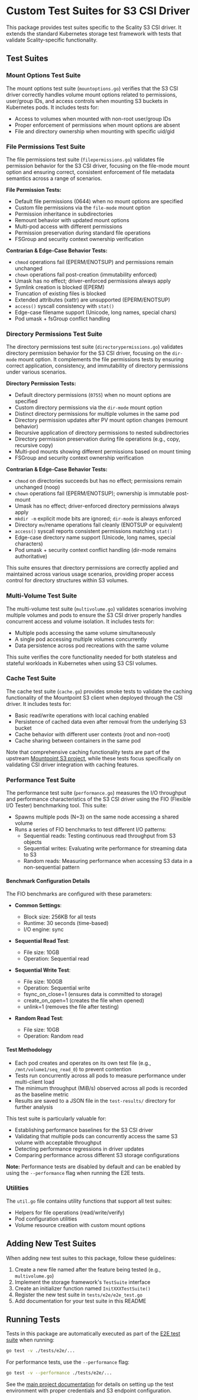 # Custom Test Suites for S3 CSI Driver

This package provides test suites specific to the Scality S3 CSI driver. It extends the standard Kubernetes storage test framework with tests that validate Scality-specific functionality.

## Test Suites

### Mount Options Test Suite

The mount options test suite (`mountoptions.go`) verifies that the S3 CSI driver correctly handles volume mount options related to permissions, user/group IDs, and access controls when mounting S3 buckets in Kubernetes pods. It includes tests for:

- Access to volumes when mounted with non-root user/group IDs
- Proper enforcement of permissions when mount options are absent
- File and directory ownership when mounting with specific uid/gid

### File Permissions Test Suite

The file permissions test suite (`filepermissions.go`) validates file permission behavior for the S3 CSI driver, focusing on the file-mode mount option and ensuring correct, consistent enforcement of file metadata semantics across a range of scenarios.

**File Permission Tests:**

- Default file permissions (0644) when no mount options are specified
- Custom file permissions via the `file-mode` mount option
- Permission inheritance in subdirectories
- Remount behavior with updated mount options
- Multi-pod access with different permissions
- Permission preservation during standard file operations
- FSGroup and security context ownership verification

**Contrarian & Edge-Case Behavior Tests:**

- `chmod` operations fail (EPERM/ENOTSUP) and permissions remain unchanged
- `chown` operations fail post-creation (immutability enforced)
- Umask has no effect; driver-enforced permissions always apply
- Symlink creation is blocked (EPERM)
- Truncation of existing files is blocked
- Extended attributes (xattr) are unsupported (EPERM/ENOTSUP)
- `access()` syscall consistency with `stat()`
- Edge-case filename support (Unicode, long names, special chars)
- Pod umask + fsGroup conflict handling

### Directory Permissions Test Suite

The directory permissions test suite (`directorypermissions.go`) validates directory permission behavior for the S3 CSI driver, focusing on the `dir-mode` mount option. It complements the file permissions tests by ensuring correct application, consistency, and immutability of directory permissions under various scenarios.

**Directory Permission Tests:**

- Default directory permissions (`0755`) when no mount options are specified
- Custom directory permissions via the `dir-mode` mount option
- Distinct directory permissions for multiple volumes in the same pod
- Directory permission updates after PV mount option changes (remount behavior)
- Recursive application of directory permissions to nested subdirectories
- Directory permission preservation during file operations (e.g., copy, recursive copy)
- Multi-pod mounts showing different permissions based on mount timing
- FSGroup and security context ownership verification

**Contrarian & Edge-Case Behavior Tests:**

- `chmod` on directories succeeds but has no effect; permissions remain unchanged (noop)
- `chown` operations fail (EPERM/ENOTSUP); ownership is immutable post-mount
- Umask has no effect; driver-enforced directory permissions always apply
- `mkdir -m` explicit mode bits are ignored; `dir-mode` is always enforced
- Directory `mv`/rename operations fail cleanly (ENOTSUP or equivalent)
- `access()` syscall reports consistent permissions matching `stat()`
- Edge-case directory name support (Unicode, long names, special characters)
- Pod umask + security context conflict handling (dir-mode remains authoritative)

This suite ensures that directory permissions are correctly applied and maintained across various usage scenarios, providing proper access control for directory structures within S3 volumes.

### Multi-Volume Test Suite

The multi-volume test suite (`multivolume.go`) validates scenarios involving multiple volumes and pods to ensure the S3 CSI driver properly handles concurrent access and volume isolation. It includes tests for:

- Multiple pods accessing the same volume simultaneously
- A single pod accessing multiple volumes concurrently
- Data persistence across pod recreations with the same volume

This suite verifies the core functionality needed for both stateless and stateful workloads in Kubernetes when using S3 CSI volumes.

### Cache Test Suite

The cache test suite (`cache.go`) provides smoke tests to validate the caching functionality of the Mountpoint S3 client when deployed through the CSI driver. It includes tests for:

- Basic read/write operations with local caching enabled
- Persistence of cached data even after removal from the underlying S3 bucket
- Cache behavior with different user contexts (root and non-root)
- Cache sharing between containers in the same pod

Note that comprehensive caching functionality tests are part of the upstream [Mountpoint S3 project](https://github.com/awslabs/mountpoint-s3), while these tests focus specifically on validating CSI driver integration with caching features.

### Performance Test Suite

The performance test suite (`performance.go`) measures the I/O throughput and performance characteristics of the S3 CSI driver using the FIO (Flexible I/O Tester) benchmarking tool. This suite:

- Spawns multiple pods (N=3) on the same node accessing a shared volume
- Runs a series of FIO benchmarks to test different I/O patterns:
  - Sequential reads: Testing continuous read throughput from S3 objects
  - Sequential writes: Evaluating write performance for streaming data to S3
  - Random reads: Measuring performance when accessing S3 data in a non-sequential pattern

#### Benchmark Configuration Details

The FIO benchmarks are configured with these parameters:

- **Common Settings**:
  - Block size: 256KB for all tests
  - Runtime: 30 seconds (time-based)
  - I/O engine: sync

- **Sequential Read Test**:
  - File size: 10GB
  - Operation: Sequential read

- **Sequential Write Test**:
  - File size: 100GB
  - Operation: Sequential write 
  - fsync_on_close=1 (ensures data is committed to storage)
  - create_on_open=1 (creates the file when opened)
  - unlink=1 (removes the file after testing)

- **Random Read Test**:
  - File size: 10GB
  - Operation: Random read

#### Test Methodology

- Each pod creates and operates on its own test file (e.g., `/mnt/volume1/seq_read_0`) to prevent contention
- Tests run concurrently across all pods to measure performance under multi-client load
- The minimum throughput (MiB/s) observed across all pods is recorded as the baseline metric
- Results are saved to a JSON file in the `test-results/` directory for further analysis

This test suite is particularly valuable for:

- Establishing performance baselines for the S3 CSI driver
- Validating that multiple pods can concurrently access the same S3 volume with acceptable throughput
- Detecting performance regressions in driver updates
- Comparing performance across different S3 storage configurations

**Note:** Performance tests are disabled by default and can be enabled by using the `--performance` flag when running the E2E tests.

### Utilities

The `util.go` file contains utility functions that support all test suites:

- Helpers for file operations (read/write/verify)
- Pod configuration utilities
- Volume resource creation with custom mount options

## Adding New Test Suites

When adding new test suites to this package, follow these guidelines:

1. Create a new file named after the feature being tested (e.g., `multivolume.go`)
2. Implement the storage framework's `TestSuite` interface
3. Create an initializer function named `InitXXXTestSuite()`
4. Register the new test suite in `tests/e2e/e2e_test.go`
5. Add documentation for your test suite in this README

## Running Tests

Tests in this package are automatically executed as part of the [E2E test suite](../e2e_test.go) when running:

```sh
go test -v ./tests/e2e/...
```

For performance tests, use the `--performance` flag:

```sh
go test -v --performance ./tests/e2e/...
```

See the [main project documentation](../README.md) for details on setting up the test environment with proper credentials and S3 endpoint configuration.

